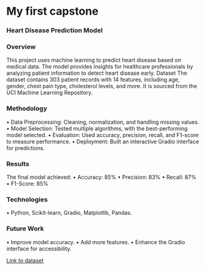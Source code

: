 # My first capstone

### Heart Disease Prediction Model

### Overview
This project uses machine learning to predict heart disease based on medical data. The model provides insights for healthcare professionals by analyzing patient information to detect heart disease early.
Dataset
The dataset contains 303 patient records with 14 features, including age, gender, chest pain type, cholesterol levels, and more. It is sourced from the UCI Machine Learning Repository.
 
### Methodology
•	Data Preprocessing: Cleaning, normalization, and handling missing values.
•	Model Selection: Tested multiple algorithms, with the best-performing model selected.
•	Evaluation: Used accuracy, precision, recall, and F1-score to measure performance.
•	Deployment: Built an interactive Gradio interface for predictions.

### Results
The final model achieved:
•	Accuracy: 85%
•	Precision: 83%
•	Recall: 87%
•	F1-Score: 85%
### Technologies
•	Python, Scikit-learn, Gradio, Matplotlib, Pandas.
### Future Work
•	Improve model accuracy.
•	Add more features.
•	Enhance the Gradio interface for accessibility.

[Link to dataset](https://www.kaggle.com/datasets/johnsmith88/heart-disease-dataset)

